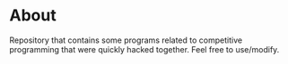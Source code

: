 # About

Repository that contains some programs related to competitive programming that were quickly hacked together. Feel free to use/modify.
